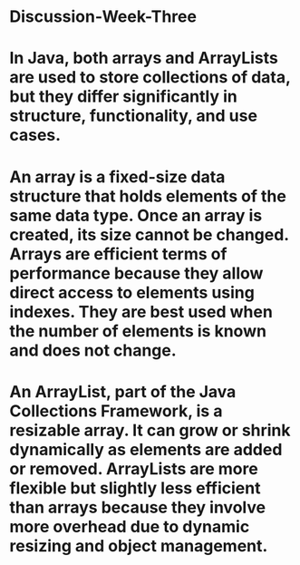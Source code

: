 # Discussion-Week-Three
# In Java, both arrays and ArrayLists are used to store collections of data, but they differ significantly in structure, functionality, and use cases.
# An array is a fixed-size data structure that holds elements of the same data type. Once an array is created, its size cannot be changed. Arrays are efficient terms of performance because they allow direct access to elements using indexes. They are best used when the number of elements is known and does not change.
# An ArrayList, part of the Java Collections Framework, is a resizable array. It can grow or shrink dynamically as elements are added or removed. ArrayLists are more flexible but slightly less efficient than arrays because they involve more overhead due to dynamic resizing and object management.
